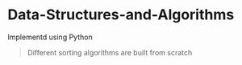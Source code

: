 # Data-Structures-and-Algorithms

Implementd using Python

> Different sorting algorithms are built from scratch
